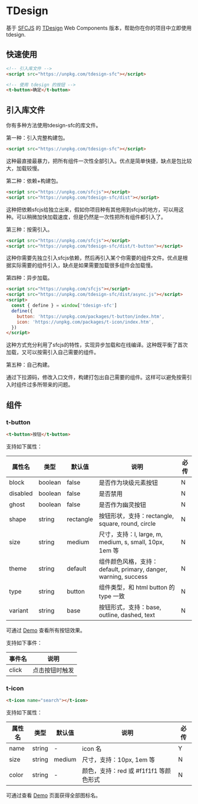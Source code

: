 # TDesign

基于 [SFCJS](https://github.com/tencent-cdc/sfcjs) 的 [TDesign](https://tdesign.tencent.com) Web Components 版本，帮助你在你的项目中立即使用 tdesign.

## 快速使用

```html
<!-- 引入库文件 -->
<script src="https://unpkg.com/tdesign-sfc"></script>

<!-- 使用 tdesign 的按钮 -->
<t-button>确定</t-button>
```

## 引入库文件

你有多种方法使用tdesign-sfc的库文件。

第一种：引入完整构建包。

```html
<script src="https://unpkg.com/tdesign-sfc"></script>
```

这种最直接最暴力，把所有组件一次性全部引入。优点是简单快捷，缺点是包比较大，加载较慢。

第二种：依赖+构建包。

```html
<script src="https://unpkg.com/sfcjs"></script>
<script src="https://unpkg.com/tdesign-sfc/dist"></script>
```

这种把依赖sfcjs给独立出来，假如你项目种有其他用到sfcjs的地方，可以用这种。可以稍微加快加载速度，但是仍然是一次性把所有组件都引入了。

第三种：按需引入。

```html
<script src="https://unpkg.com/sfcjs"></script>
<script src="https://unpkg.com/tdesign-sfc/dist/t-button"></script>
```

这种你需要先独立引入sfcjs依赖，然后再引入某个你需要的组件文件。优点是根据实际需要的组件引入，缺点是如果需要加载很多组件会加载慢。

第四种：异步加载。

```html
<script src="https://unpkg.com/sfcjs"></script>
<script src="https://unpkg.com/tdesign-sfc/dist/async.js"></script>
<script>
  const { define } = window['tdesign-sfc']
  define({
    button: 'https://unpkg.com/packages/t-button/index.htm',
    icon: 'https://unpkg.com/packages/t-icon/index.htm',
  })
</script>
```

这种方式充分利用了sfcjs的特性，实现异步加载和在线编译。这种既平衡了首次加载，又可以按需引入自己需要的组件。

第五种：自己构建。

通过下拉源码，修改入口文件，构建打包出自己需要的组件。这样可以避免按需引入时组件过多所带来的问题。

## 组件

### t-button

```html
<t-button>按钮</t-button>
```

支持如下属性：

| 属性名 | 类型 | 默认值 | 说明 | 必传 |
|------|-----|----|---|---|
| block | boolean | false | 是否作为块级元素按钮 | N |
| disabled | boolean | false | 是否禁用 | N |
| ghost | boolean | false | 是否作为幽灵按钮 | N |
| shape | string | rectangle | 按钮形状，支持：rectangle, square, round, circle | N |
| size | string | medium | 尺寸，支持：l, large, m, medium, s, small, 10px, 1em 等 | N |
| theme | string | default | 组件颜色风格，支持： default, primary, danger, warning, success | N |
| type | string | button | 组件类型，和 html button 的 type 一致 | N |
| variant | string | base | 按钮形式，支持：base, outline, dashed, text | N |

可通过 [Demo](https://unpkg.com/tdesign-sfc/examples/t-button/index.html) 查看所有按钮效果。

支持如下事件：

| 事件名 | 说明 |
| ---- | ---- |
| click | 点击按钮时触发 |

### t-icon

```html
<t-icon name="search"></t-icon>
```

支持如下属性：

| 属性名 | 类型 | 默认值 | 说明 | 必传 |
|------|-----|----|---|---|
| name | string | - | icon 名 | Y |
| size | string | medium | 尺寸，支持：10px, 1em 等 | N |
| color | string | - | 颜色，支持：red 或 #f1f1f1 等颜色形式 | N |

可通过查看 [Demo](https://unpkg.com/tdesign-sfc/examples/t-icon/index.html) 页面获得全部图标名。
